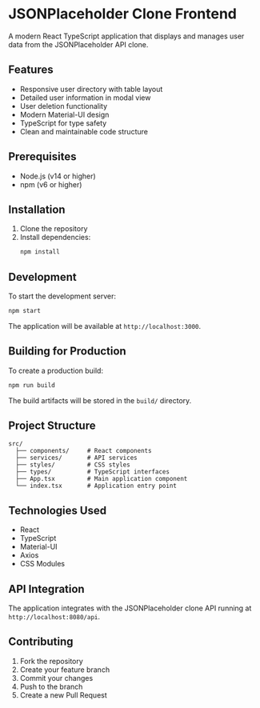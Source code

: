 # JSONPlaceholder Clone Frontend

A modern React TypeScript application that displays and manages user data from the JSONPlaceholder API clone.

## Features

- Responsive user directory with table layout
- Detailed user information in modal view
- User deletion functionality
- Modern Material-UI design
- TypeScript for type safety
- Clean and maintainable code structure

## Prerequisites

- Node.js (v14 or higher)
- npm (v6 or higher)

## Installation

1. Clone the repository
2. Install dependencies:
   ```bash
   npm install
   ```

## Development

To start the development server:

```bash
npm start
```

The application will be available at `http://localhost:3000`.

## Building for Production

To create a production build:

```bash
npm run build
```

The build artifacts will be stored in the `build/` directory.

## Project Structure

```
src/
  ├── components/     # React components
  ├── services/       # API services
  ├── styles/         # CSS styles
  ├── types/          # TypeScript interfaces
  ├── App.tsx         # Main application component
  └── index.tsx       # Application entry point
```

## Technologies Used

- React
- TypeScript
- Material-UI
- Axios
- CSS Modules

## API Integration

The application integrates with the JSONPlaceholder clone API running at `http://localhost:8080/api`.

## Contributing

1. Fork the repository
2. Create your feature branch
3. Commit your changes
4. Push to the branch
5. Create a new Pull Request 